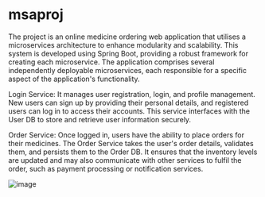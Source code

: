 # msaproj
The project is an online medicine ordering web application that utilises a 
microservices architecture to enhance modularity and scalability. This system is 
developed using Spring Boot, providing a robust framework for creating each 
microservice. The application comprises several independently deployable 
microservices, each responsible for a specific aspect of the application's functionality. 

Login Service: It manages user registration, login, and profile management. New 
users can sign up by providing their personal details, and registered users can log in 
to access their accounts. This service interfaces with the User DB to store and retrieve 
user information securely. 

Order Service: Once logged in, users have the ability to place orders for their 
medicines. The Order Service takes the user's order details, validates them, and 
persists them to the Order DB. It ensures that the inventory levels are updated and 
may also communicate with other services to fulfil the order, such as payment 
processing or notification services.

![image](https://github.com/shre19ya/msaproj/assets/148367500/d575021a-2437-4b1b-90a3-c474eab04f3e)
